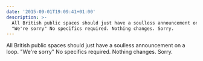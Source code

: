 ```yaml
---
date: '2015-09-01T19:09:41+01:00'
description: >-
  All British public spaces should just have a soulless announcement on a loop.
  "We're sorry" No specifics required. Nothing changes. Sorry.
---
```

All British public spaces should just have a soulless announcement on a loop. "We're sorry" No specifics required. Nothing changes. Sorry.
